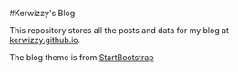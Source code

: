#Kerwizzy's Blog

This repository stores all the posts and data for my blog at [kerwizzy.github.io](kerwizzy.github.io).

The blog theme is from [StartBootstrap](https://startbootstrap.com/)
